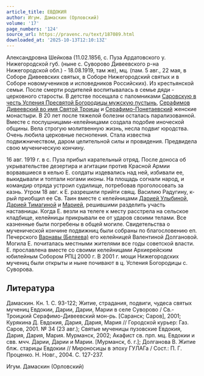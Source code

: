 ```yaml
---
article_title: ЕВДОКИЯ
author: Игум. Дамаскин (Орловский)
volume: '17'
page_numbers: '124'
source_url: https://pravenc.ru/text/187089.html
downloaded_at: '2025-10-13T12:10:13Z'
---
```


Александровна Шейкова (11.02.1856, с. Пуза Ардатовского у. Нижегородской губ. (ныне с. Суворово Дивеевского р-на Нижегородской обл.) - 18.08.1919, там же), мц. (пам. 5 авг., 22 мая, в Соборе Дивеевских святых, в Соборе Нижегородский святых и в Соборе новомучеников и исповедников Российских). Из крестьянской семьи. После смерти родителей воспитывалась в семье дяди - церковного старосты. В детстве посещала с паломниками [Саровскую в честь Успения Пресвятой Богородицы мужскую пустынь](<https://pravenc.ru/text/Саровскую в честь Успения Пресвятой Богородицы мужскую пустынь.html>),  [Серафимов Дивеевский во имя Святой Троицы](<https://pravenc.ru/text/Серафимов Дивеевский во имя Святой Троицы.html>) и  [Серафимо-Понетаевский](https://pravenc.ru/text/Серафимо-Понетаевский.html) женские монастыри. В 20 лет после тяжелой болезни осталась парализованной. Вместе с послушницами-келейницами создала подобие иноческой общины. Вела строгую молитвенную жизнь, несла подвиг юродства. Очень любила церковные песнопения. Стала известна подвижничеством, даром целительной силы и провидения. Предвидела свою мученическую кончину.

16 авг. 1919 г. в с. Пуза прибыл карательный отряд. После доноса об укрывательстве дезертира и агитации против Красной Армии ворвавшиеся в келью Е. солдаты издевались над ней, избивали ее, выкидывали и топтали ногами иконы. На площадь согнали народ, и командир отряда устроил судилище, потребовав проголосовать за казнь. Утром 18 авг. к Е. разрешили прийти свящ. Василию Радугину, к-рый приобщил ее Св. Таин вместе с келейницами [Дарией Улыбиной](<https://pravenc.ru/text/Дарией Улыбиной.html>), [Дарией Тимагиной](<https://pravenc.ru/text/Дарией Тимагиной.html>) и [Марией](https://pravenc.ru/text/Марией.html), решившими разделить участь наставницы. Когда Е. везли на телеге к месту расстрела на сельское кладбище, келейницы прикрывали ее от ударов своими телами. Все казненные были погребены в общей могиле. Свидетельства о мученической кончине подвижниц были собраны по благословению еп. Печерского [Варнавы (Беляева)](<https://pravenc.ru/text/ВАРНАВА (Беляев.html>) его келейницей Валентиной Долгановой. Могила Е. почиталась местными жителями все годы советской власти. Е. прославлена вместе со своими келейницами Архиерейским юбилейным Собором РПЦ 2000 г. В 2001 г. мощи Нижегородских мучениц были открыты и ныне почивают в ц. Успения Богородицы с. Суворова.

## Литература

Дамаскин. Кн. 1. С. 93-122; Житие, страдания, подвиги, чудеса святых мучениц Евдокии, Дарии, Дарии, Марии в селе Суворово / Св.-Троицкий Серафимо-Дивеевский мон-рь. [Саранск; Саров], 2001; Курякина Д. Евдокия, Дария, Дария, Мария // Городской курьер: Газ. Саров, 2001. № 34 (23 авг.); Святые мученицы пузовские Евдокия, Дария, Дария, Мария. Мурманск, 2002; Акафист св. прп. мц. Евдокии и свв. мчч. Дарии, Дарии и Марии. [Мурманск, б. г.]; Долганова В. Житие блж. старицы Евдокии // Мироносицы в эпоху ГУЛАГа / Сост.: П. Г. Проценко. Н. Новг., 2004. С. 127-237.

Игум. Дамаскин (Орловский)

